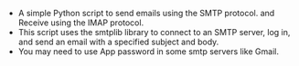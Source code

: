 - A simple Python script to send emails using the SMTP protocol. and Receive using the IMAP protocol.
- This script uses the smtplib library to connect to an SMTP server, log in, and send an email with a specified subject and body.
- You may need to use App password in some smtp servers like Gmail.

